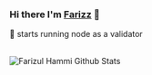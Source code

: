### Hi there I'm [Farizz](https://github.com/farizvect/) 👋

🌱 starts running node as a validator

<!---
- 🔭 I’m currently working on ...
- 👯 I’m looking to collaborate on ...
- 🤔 I’m looking for help with ...
- 💬 Ask me about ...
- 📫 How to reach me: ...
- 😄 Pronouns: ...
- ⚡ Fun fact: ...
  -->
<br />
    <img align="center" src="https://github-readme-stats.vercel.app/api?username=farizvect&theme=tokyonight&hide_border=true&show_icons=true&include_all_commits=true" alt="Farizul Hammi Github Stats">
